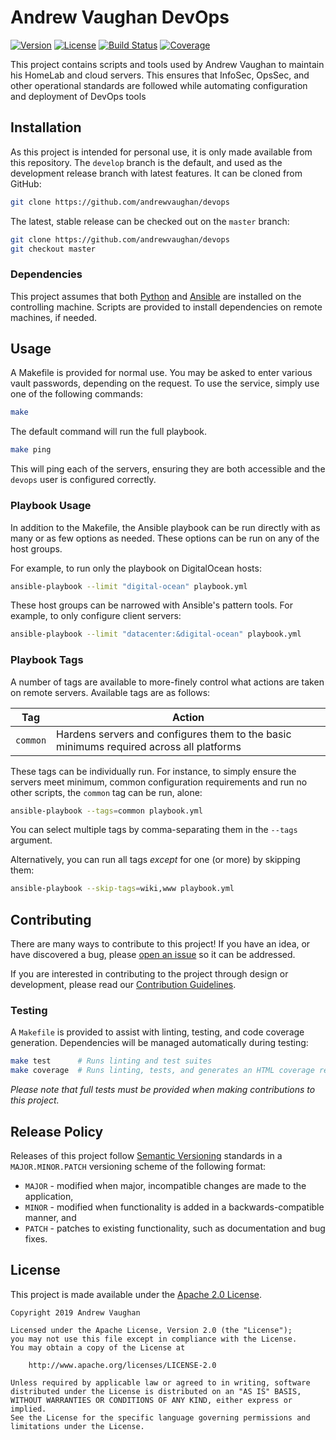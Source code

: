 # Andrew Vaughan DevOps

[![Version][version-image]][github-release]
[![License][license-image]][github-license]
[![Build Status][build-image]][travis-detail]
[![Coverage][coverage-image]][codecov-detail]

This project contains scripts and tools used by Andrew Vaughan to maintain his HomeLab and cloud servers. This
ensures that InfoSec, OpsSec, and other operational standards are followed while automating configuration and
deployment of DevOps tools

## Installation

As this project is intended for personal use, it is only made available from this repository. The `develop` branch
is the default, and used as the development release branch with latest features. It can be cloned from GitHub:

```bash
git clone https://github.com/andrewvaughan/devops
```

The latest, stable release can be checked out on the `master` branch:

```bash
git clone https://github.com/andrewvaughan/devops
git checkout master
```

### Dependencies

This project assumes that both [Python][python] and [Ansible][ansible] are installed on the controlling machine.
Scripts are provided to install dependencies on remote machines, if needed.

## Usage

A Makefile is provided for normal use. You may be asked to enter various vault passwords, depending on the request.
To use the service, simply use one of the following commands:

```bash
make
```

The default command will run the full playbook.

```bash
make ping
```

This will ping each of the servers, ensuring they are both accessible and the `devops` user is configured correctly.

### Playbook Usage

In addition to the Makefile, the Ansible playbook can be run directly with as many or as few options as needed. These
options can be run on any of the host groups.

For example, to run only the playbook on DigitalOcean hosts:

```bash
ansible-playbook --limit "digital-ocean" playbook.yml
```

These host groups can be narrowed with Ansible's pattern tools. For example, to only configure client servers:

```bash
ansible-playbook --limit "datacenter:&digital-ocean" playbook.yml
```

### Playbook Tags

A number of tags are available to more-finely control what actions are taken on remote servers. Available tags are as
follows:

| Tag      | Action                                                                                  |
|:--------:|-----------------------------------------------------------------------------------------|
| `common` | Hardens servers and configures them to the basic minimums required across all platforms |

These tags can be individually run. For instance, to simply ensure the servers meet minimum, common configuration
requirements and run no other scripts, the `common` tag can be run, alone:

```bash
ansible-playbook --tags=common playbook.yml
```

You can select multiple tags by comma-separating them in the `--tags` argument.

Alternatively, you can run all tags *except* for one (or more) by skipping them:

```bash
ansible-playbook --skip-tags=wiki,www playbook.yml
```

## Contributing

There are many ways to contribute to this project! If you have an idea, or have discovered a bug, please
[open an issue][github-issue] so it can be addressed.

If you are interested in contributing to the project through design or development, please read our
[Contribution Guidelines][github-contribute].

### Testing

A `Makefile` is provided to assist with linting, testing, and code coverage generation. Dependencies will be managed
automatically during testing:

```bash
make test      # Runs linting and test suites
make coverage  # Runs linting, tests, and generates an HTML coverage report
```

*Please note that full tests must be provided when making contributions to this project.*

## Release Policy

Releases of this project follow [Semantic Versioning][semver] standards in a `MAJOR.MINOR.PATCH` versioning scheme of
the following format:

* `MAJOR` - modified when major, incompatible changes are made to the application,
* `MINOR` - modified when functionality is added in a backwards-compatible manner, and
* `PATCH` - patches to existing functionality, such as documentation and bug fixes.

## License

This project is made available under the [Apache 2.0 License][github-license].

```
Copyright 2019 Andrew Vaughan

Licensed under the Apache License, Version 2.0 (the "License");
you may not use this file except in compliance with the License.
You may obtain a copy of the License at

    http://www.apache.org/licenses/LICENSE-2.0

Unless required by applicable law or agreed to in writing, software
distributed under the License is distributed on an "AS IS" BASIS,
WITHOUT WARRANTIES OR CONDITIONS OF ANY KIND, either express or implied.
See the License for the specific language governing permissions and
limitations under the License.
```


[version-image]:     http://img.shields.io/badge/release-0.1.0-blue.svg?style=flat
[license-image]:     http://img.shields.io/badge/license-Apache_2.0-blue.svg?style=flat

[build-image]:       https://travis-ci.org/andrewvaughan/devops.svg?branch=master
[travis-detail]:     https://travis-ci.org/andrewvaughan/devops

[coverage-image]:    https://codecov.io/gh/andrewvaughan/devops/branch/develop/graph/badge.svg
[codecov-detail]:    https://codecov.io/gh/andrewvaughan/devops/branch/develop

[github-contribute]: https://github.com/andrewvaughan/devops/blob/master/.github/CONTRIBUTING.md
[github-issue]:      https://github.com/andrewvaughan/devops/issues
[github-license]:    https://github.com/andrewvaughan/devops/blob/master/LICENSE
[github-release]:    https://github.com/andrewvaughan/devops/releases

[ansible]:           https://www.ansible.com/
[python]:            https://www.python.org/
[semver]:            http://semver.org/

